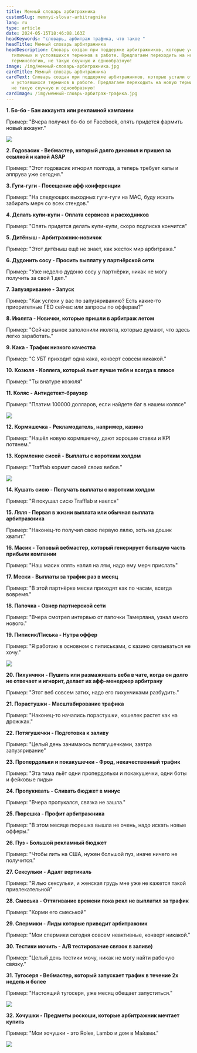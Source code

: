 ```yaml
---
title: Мемный словарь арбитражника
customSlug: memnyi-slovar-arbitragnika
lang: ru
type: article
date: 2024-05-15T18:46:08.163Z
headKeywords: "словарь, арбитраж трафика, что такое "
headTitle: Мемный словарь арбитражника
headDescription: Словарь создан при поддержке арбитражников, которые устали от
  типичных и устоявшихся терминов в работе. Предлагаем переходить на новую
  терминологию, не такую скучную и однообразную!
image: /img/мемный-словарь-арбитражника.jpg
cardTitle: Мемный словарь арбитражника
cardText: Словарь создан при поддержке арбитражников, которые устали от типичных
  и устоявшихся терминов в работе. Предлагаем переходить на новую терминологию,
  не такую скучную и однообразную!
cardImage: /img/мемный-словрь-арбитраж-трафика.jpg
---
```

**1. Бо-бо - Бан аккаунта или рекламной кампании**

Пример: "Вчера получил бо-бо от Facebook, опять придется фармить новый аккаунт."

![](/img/бо-бо.jpg)

**2. Годовасик - Вебмастер, который долго динамил и пришел за ссылкой и капой ASAP**

Пример: "Этот годовасик игнорил полгода, а теперь требует капы и аппрува уже сегодня."

**3. Гуги-гуги - Посещение афф конференции**

Пример: "На следующих выходных гуги-гуги на MAC, буду искать забирать мерч со всех стендов."

**4. Делать купи-купи - Оплата сервисов и расходников**

Пример: "Опять придется делать купи-купи, скоро подписка кончится"

**5. Дитёныш - Арбитражник-новичок**

Пример: "Этот дитёныш ещё не знает, как жесток мир арбитража."

**6. Дудонить сосу - Просить выплату у партнёрской сети**

Пример: "Уже неделю дудоню сосу у партнёрки, никак не могу получить за свой 1 деп."

**7. Запузяривание - Запуск**

Пример: "Как успехи у вас по запузяриванию? Есть какие-то приоритетные ГЕО сейчас или запросы по офферам?"

**8. Июлята - Новички, которые пришли в арбитраж летом**

Пример: "Сейчас рынок заполонили июлята, которые думают, что здесь легко заработать."

**9. Кака - Трафик низкого качества**

Пример: "С УБТ приходит одна кака, конверт совсем никакой."

**10. Козюля - Коллега, который льет лучше тебя и всегда в плюсе**

Пример: "Ты внатуре козюля"

**11. Коляс - Антидетект-браузер**

Пример: "Платим 100000 долларов, если найдете баг в нашем колясе"

![](/img/баг.jpg)

**12. Кормяшечка - Рекламодатель, например, казино**

Пример: "Нашёл новую кормяшечку, дают хорошие ставки и KPI потянем."

**13. Кормление сисей - Выплаты с коротким холдом**

Пример: "Trafflab кормит сисей своих вебов."

![](/img/кормление-сисей.jpg)

**14. Кушать сисю - Получать выплаты с коротким холдом**

Пример: "Я покушал сисю Trafflab и наелся"

**15. Ляля - Первая в жизни выплата или обычная выплата арбитражника**

Пример: "Наконец-то получил свою первую лялю, хоть на дошик хватит."

**16. Масик - Топовый вебмастер, который генерирует большую часть прибыли компании**

Пример: "Наш масик опять налил на лям, надо ему мерч прислать"

**17. Мески - Выплаты за трафик раз в месяц**

Пример: "В этой партнёрке мески приходят как по часам, всегда вовремя."

**18. Папочка - Овнер партнерской сети**

Пример: "Вчера смотрел интервью от папочки Тамерлана, узнал много нового."

**19. Пиписик/Писька - Нутра оффер**

Пример: "Я работаю в основном с пиписьками, с казино связываться не хочу."

![](/img/я-работаю-с-пиписьками.jpg)

**20. Пихунчики - Пушить или размаживать веба в чате, когда он долго не отвечает и игнорит, делает их афф-менеджер арбитрану**

Пример: "Этот веб совсем затих, надо его пихунчиками разбудить."

**21. Порастушки - Масштабирование трафика**

Пример: "Наконец-то начались порастушки, кошелек растет как на дрожжах."

**22. Потягушечки - Подготовка к заливу**

Пример: "Целый день занимаюсь потягушечками, завтра запузяривание"

**23. Пропердольки и покакушечки - Фрод, некачественный трафик**

Пример: "Эта тима льёт одни пропердольки и покакушечки, одни боты и фейковые лиды»

**24. Пропукивать - Сливать бюджет в минус**

Пример: "Вчера пропукался, связка не зашла."

**25. Пюрешка - Профит арбитражника**

Пример: "В этом месяце пюрешка вышла не очень, надо искать новые офферы."

**26. Пуз - Большой рекламный бюджет**

Пример: "Чтобы лить на США, нужен большой пуз, иначе ничего не получится."

**27. Сексульки - Адалт вертикаль**

Пример: "Я лью сексульки, и женская грудь мне уже не кажется такой привлекательной"

**28. Смеська - Оттягивание времени пока рекл не выплатил за трафик**

Пример: "Корми его смеськой"

**29. Спермики - Лиды которые приводит арбитражник**

Пример: "Мои спермики сегодня совсем неактивные, конверт никакой."

**30. Тестики мочить - A/B тестирование связок в заливе)**

Пример: "Целый день тестики мочу, никак не могу найти рабочую связку."

**31. Тугосеря - Вебмастер, который запускает трафик в течение 2х недель и более**

Пример: "Настоящий тугосеря, уже месяц обещает запуститься."

![](/img/тугосеря.jpg)

**32. Хочушки - Предметы роскоши, которые арбитражник мечтает купить**

Пример: "Мои хочушки - это Rolex, Lambo и дом в Майами."

![](/img/хочушки-арбитражника.jpg)